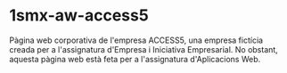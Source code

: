 # 1smx-aw-access5
Pàgina web corporativa de l'empresa ACCESS5, una empresa fictícia creada per a l'assignatura d'Empresa i Iniciativa Empresarial. No obstant, aquesta pàgina web està feta per a l'assignatura d'Aplicacions Web. 
